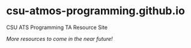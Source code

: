 # csu-atmos-programming.github.io
CSU ATS Programming TA Resource Site

*More resources to come in the near future!*
